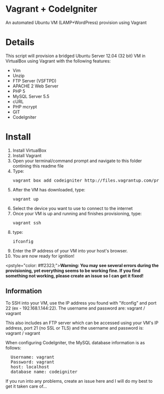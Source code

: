 <h1>Vagrant + CodeIgniter</h1>

An automated Ubuntu VM (LAMP+WordPress) provision using Vagrant
<h1>Details</h1>
This script will provision a bridged Ubuntu Server 12.04 (32 bit) VM in VirtualBox using Vagrant with the following features:
<ul>
<li>Vim</li>
<li>Unzip</li>
<li>FTP Server (VSFTPD)</li>
<li>APACHE 2 Web Server</li>
<li>PHP 5</li>
<li>MySQL Server 5.5</li>
<li>cURL</li>
<li>PHP mcrypt</li>
<li>GIT</li>
<li>CodeIgniter</li>
</ul>

<h1>Install</h1>

<ol>
    <li>Install VirtualBox</li>
    <li>Install Vagrant</li>
    <li>Open your terminal/command prompt and navigate to this folder contining this readme file</li>
    <li>Type: <pre>vagrant box add codeigniter http://files.vagrantup.com/precise32.box</pre></li>
    <li>After the VM has downloaded, type: <pre>vagrant up</pre></li>
    <li>Select the device you want to use to connect to the internet</li>
    <li>Once your VM is up and running and finishes provisioning, type: <pre>vagrant ssh</pre></li>
    <li>type: <pre>ifconfig</pre></li>
    <li>Enter the IP address of your VM into your host's browser.</li>
    <li>You are now ready for ignition!</li>
</ol>

<pstyle="color: #ff2323;"><b>Warning: You may see several errors during the provisioning, yet everything seems to be working fine. If you find something not working, please create an issue so I can get it fixed!</b></p>

<h2>Information</h2>
<p>To SSH into your VM, use the IP address you found with "ifconfig" and port 22 (ex - 192.168.1.144:22). The username and password are: vagrant / vagrant</p>

<p>This also includes an FTP server which can be accessed using your VM's IP address, port 21 (no SSL or TLS) and the username and password is: vagrant / vagrant</p>

<p>When configuring CodeIgniter, the MySQL database information is as follows:
<pre>
  Username: vagrant
  Password: vagrant
  host: localhost
  database name: codeigniter
</pre></p>


<p>If you run into any problems, create an issue here and I will do my best to get it taken care of...</p>
